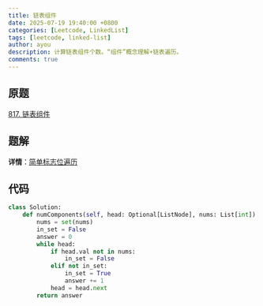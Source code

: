 ```yaml
---
title: 链表组件
date: 2025-07-19 19:40:00 +0800
categories: [Leetcode, LinkedList]
tags: [leetcode, linked-list]
author: ayou
description: 计算链表组件个数。“组件”概念理解+链表遍历。
comments: true
---
```


## 原题
[817. 链表组件](https://leetcode.cn/problems/linked-list-components/description/)

## 题解
**详情**：[简单标志位遍历](https://leetcode.cn/problems/linked-list-components/solutions/2916297/jian-dan-biao-zhi-wei-bian-li-by-zhi-ma-hh3ax)

## 代码
```python
class Solution:
    def numComponents(self, head: Optional[ListNode], nums: List[int]) -> int:
        nums = set(nums)
        in_set = False
        answer = 0
        while head:
            if head.val not in nums:
                in_set = False
            elif not in_set:
                in_set = True
                answer += 1
            head = head.next
        return answer
```
